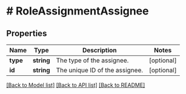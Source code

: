 # # RoleAssignmentAssignee

## Properties

Name | Type | Description | Notes
------------ | ------------- | ------------- | -------------
**type** | **string** | The type of the assignee. | [optional]
**id** | **string** | The unique ID of the assignee. | [optional]

[[Back to Model list]](../../README.md#models) [[Back to API list]](../../README.md#endpoints) [[Back to README]](../../README.md)
